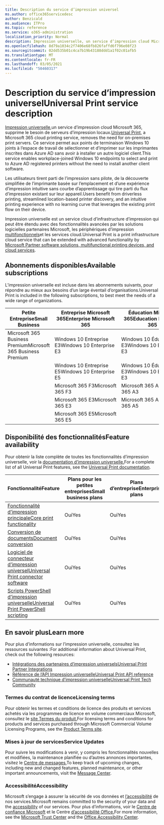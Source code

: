 ```yaml
---
title: Description du service d’impression universel
ms.author: office365servicedesc
author: Benzicald
ms.audience: ITPro
ms.topic: reference
ms.service: o365-administration
localization_priority: Normal
description: Impression universelle, un service d’impression cloud Microsoft 365, supprime le besoin de serveurs d’impression locaux.
ms.openlocfilehash: 8d79a1034c2f7406e68fb826faffd6f796e08f23
ms.sourcegitcommit: 02dd535b01c4ca7b19b43188ddd1a1f02c01afb5
ms.translationtype: MT
ms.contentlocale: fr-FR
ms.lasthandoff: 03/05/2021
ms.locfileid: "50460317"
---
```

# <a name="universal-print-service-description"></a><span data-ttu-id="24da2-103">Description du service d’impression universel</span><span class="sxs-lookup"><span data-stu-id="24da2-103">Universal Print service description</span></span>

<span data-ttu-id="24da2-104">[Impression universelle,](https://www.microsoft.com/microsoft-365/windows/universal-print)un service d’impression cloud Microsoft 365, supprime le besoin de serveurs d’impression locaux.</span><span class="sxs-lookup"><span data-stu-id="24da2-104">[Universal Print](https://www.microsoft.com/microsoft-365/windows/universal-print), a Microsoft 365 cloud printing service, removes the need for on-premises print servers.</span></span> <span data-ttu-id="24da2-105">Ce service permet aux points de terminaison Windows 10 joints à l’espace de travail de sélectionner et d’imprimer sur les imprimantes inscrites dans Azure AD sans avoir à installer un autre logiciel client.</span><span class="sxs-lookup"><span data-stu-id="24da2-105">This service enables workplace-joined Windows 10 endpoints to select and print to Azure AD registered printers without the need to install another client software.</span></span>

<span data-ttu-id="24da2-106">Les utilisateurs tirent parti de l’impression sans pilote, de la découverte simplifiée de l’imprimante basée sur l’emplacement et d’une expérience d’impression intuitive sans courbe d’apprentissage qui tire parti du flux d’impression existant sur leur appareil.</span><span class="sxs-lookup"><span data-stu-id="24da2-106">Users benefit from driverless printing, streamlined location-based printer discovery, and an intuitive printing experience with no learning curve that leverages the existing print flow on their device.</span></span>

<span data-ttu-id="24da2-107">Impression universelle est un service cloud d’infrastructure d’impression qui peut être étendu avec des fonctionnalités avancées par les solutions logicielles partenaires Microsoft, les périphériques d’impression [multifonctionnels](https://docs.microsoft.com/universal-print/fundamentals/universal-print-partner-integrations)et les services cloud.</span><span class="sxs-lookup"><span data-stu-id="24da2-107">Universal Print is a print infrastructure cloud service that can be extended with advanced functionality by [Microsoft Partner software solutions, multifunctional printing devices, and cloud services](https://docs.microsoft.com/universal-print/fundamentals/universal-print-partner-integrations).</span></span>

## <a name="available-subscriptions"></a><span data-ttu-id="24da2-108">Abonnements disponibles</span><span class="sxs-lookup"><span data-stu-id="24da2-108">Available subscriptions</span></span>

<span data-ttu-id="24da2-109">L’impression universelle est incluse dans les abonnements suivants, pour répondre au mieux aux besoins d’un large éventail d’organisations.</span><span class="sxs-lookup"><span data-stu-id="24da2-109">Universal Print is included in the following subscriptions, to best meet the needs of a wide range of organizations.</span></span>

| <span data-ttu-id="24da2-110">Petite Entreprise</span><span class="sxs-lookup"><span data-stu-id="24da2-110">Small Business</span></span>                 | <span data-ttu-id="24da2-111">Entreprise Microsoft 365</span><span class="sxs-lookup"><span data-stu-id="24da2-111">Enterprise Microsoft 365</span></span>     | <span data-ttu-id="24da2-112">Éducation Microsoft 365</span><span class="sxs-lookup"><span data-stu-id="24da2-112">Education Microsoft 365</span></span> |
|--------------------------------|------------------------------|-------------------------|
| <span data-ttu-id="24da2-113">Microsoft 365 Business Premium</span><span class="sxs-lookup"><span data-stu-id="24da2-113">Microsoft 365 Business Premium</span></span> | <span data-ttu-id="24da2-114">Windows 10 Entreprise E3</span><span class="sxs-lookup"><span data-stu-id="24da2-114">Windows 10 Enterprise E3</span></span>     | <span data-ttu-id="24da2-115">Windows 10 Éducation E3</span><span class="sxs-lookup"><span data-stu-id="24da2-115">Windows 10 Education E3</span></span> |
|                                | <span data-ttu-id="24da2-116">Windows 10 Entreprise E5</span><span class="sxs-lookup"><span data-stu-id="24da2-116">Windows 10 Enterprise E5</span></span>     | <span data-ttu-id="24da2-117">Windows 10 Éducation E3</span><span class="sxs-lookup"><span data-stu-id="24da2-117">Windows 10 Education E3</span></span> |
|                                | <span data-ttu-id="24da2-118">Microsoft 365 F3</span><span class="sxs-lookup"><span data-stu-id="24da2-118">Microsoft 365 F3</span></span>             | <span data-ttu-id="24da2-119">Microsoft 365 A3</span><span class="sxs-lookup"><span data-stu-id="24da2-119">Microsoft 365 A3</span></span>        |
|                                | <span data-ttu-id="24da2-120">Microsoft 365 E3</span><span class="sxs-lookup"><span data-stu-id="24da2-120">Microsoft 365 E3</span></span>             | <span data-ttu-id="24da2-121">Microsoft 365 A5</span><span class="sxs-lookup"><span data-stu-id="24da2-121">Microsoft 365 A5</span></span>        |
|                                | <span data-ttu-id="24da2-122">Microsoft 365 E5</span><span class="sxs-lookup"><span data-stu-id="24da2-122">Microsoft 365 E5</span></span>             |                         |

## <a name="feature-availability"></a><span data-ttu-id="24da2-123">Disponibilité des fonctionnalités</span><span class="sxs-lookup"><span data-stu-id="24da2-123">Feature availability</span></span>

<span data-ttu-id="24da2-124">Pour obtenir la liste complète de toutes les fonctionnalités d’impression universelle, voir la [documentation d’impression universelle.](https://docs.microsoft.com/universal-print/)</span><span class="sxs-lookup"><span data-stu-id="24da2-124">For a complete list of all Universal Print features, see the [Universal Print documentation](https://docs.microsoft.com/universal-print/).</span></span>

| <span data-ttu-id="24da2-125">Fonctionnalité</span><span class="sxs-lookup"><span data-stu-id="24da2-125">Feature</span></span>                                  | <span data-ttu-id="24da2-126">Plans pour les petites entreprises</span><span class="sxs-lookup"><span data-stu-id="24da2-126">Small business plans</span></span> | <span data-ttu-id="24da2-127">Plans d’entreprise</span><span class="sxs-lookup"><span data-stu-id="24da2-127">Enterprise plans</span></span> | <span data-ttu-id="24da2-128">Plans d’enseignement</span><span class="sxs-lookup"><span data-stu-id="24da2-128">Education plans</span></span> |
|------------------------------------------|----------------------|------------------|-----------------|
| [<span data-ttu-id="24da2-129">Fonctionnalité d’impression principale</span><span class="sxs-lookup"><span data-stu-id="24da2-129">Core print functionality</span></span>](https://docs.microsoft.com/universal-print/)             | <span data-ttu-id="24da2-130">Oui</span><span class="sxs-lookup"><span data-stu-id="24da2-130">Yes</span></span>                  | <span data-ttu-id="24da2-131">Oui</span><span class="sxs-lookup"><span data-stu-id="24da2-131">Yes</span></span>              | <span data-ttu-id="24da2-132">Oui</span><span class="sxs-lookup"><span data-stu-id="24da2-132">Yes</span></span>             |
| [<span data-ttu-id="24da2-133">Conversion de documents</span><span class="sxs-lookup"><span data-stu-id="24da2-133">Document conversion</span></span>](https://docs.microsoft.com/universal-print/fundamentals/universal-print-document-conversion)                  | <span data-ttu-id="24da2-134">Oui</span><span class="sxs-lookup"><span data-stu-id="24da2-134">Yes</span></span>                  | <span data-ttu-id="24da2-135">Oui</span><span class="sxs-lookup"><span data-stu-id="24da2-135">Yes</span></span>              | <span data-ttu-id="24da2-136">Oui</span><span class="sxs-lookup"><span data-stu-id="24da2-136">Yes</span></span>             |
| [<span data-ttu-id="24da2-137">Logiciel de connecteur d’impression universel</span><span class="sxs-lookup"><span data-stu-id="24da2-137">Universal Print connector software</span></span>](https://docs.microsoft.com/universal-print/fundamentals/universal-print-connector-overview)   | <span data-ttu-id="24da2-138">Oui</span><span class="sxs-lookup"><span data-stu-id="24da2-138">Yes</span></span>                  | <span data-ttu-id="24da2-139">Oui</span><span class="sxs-lookup"><span data-stu-id="24da2-139">Yes</span></span>              | <span data-ttu-id="24da2-140">Oui</span><span class="sxs-lookup"><span data-stu-id="24da2-140">Yes</span></span>             |
| [<span data-ttu-id="24da2-141">Scripts PowerShell d’impression universelle</span><span class="sxs-lookup"><span data-stu-id="24da2-141">Universal Print PowerShell scripting</span></span>](https://docs.microsoft.com/universal-print/fundamentals/universal-print-powershell) | <span data-ttu-id="24da2-142">Oui</span><span class="sxs-lookup"><span data-stu-id="24da2-142">Yes</span></span>                  | <span data-ttu-id="24da2-143">Oui</span><span class="sxs-lookup"><span data-stu-id="24da2-143">Yes</span></span>              | <span data-ttu-id="24da2-144">Oui</span><span class="sxs-lookup"><span data-stu-id="24da2-144">Yes</span></span>             |

## <a name="learn-more"></a><span data-ttu-id="24da2-145">En savoir plus</span><span class="sxs-lookup"><span data-stu-id="24da2-145">Learn more</span></span>

<span data-ttu-id="24da2-146">Pour plus d’informations sur l’impression universelle, consultez les ressources suivantes :</span><span class="sxs-lookup"><span data-stu-id="24da2-146">For additional information about Universal Print, check out the following resources:</span></span>

- [<span data-ttu-id="24da2-147">Intégrations des partenaires d’impression universels</span><span class="sxs-lookup"><span data-stu-id="24da2-147">Universal Print Partner Integrations</span></span>](https://docs.microsoft.com/universal-print/fundamentals/universal-print-partner-integrations)
- [<span data-ttu-id="24da2-148">Référence de l’API Impression universelle</span><span class="sxs-lookup"><span data-stu-id="24da2-148">Universal Print API reference</span></span>](https://docs.microsoft.com/graph/universal-print-concept-overview)
- [<span data-ttu-id="24da2-149">Communauté technique d’impression universelle</span><span class="sxs-lookup"><span data-stu-id="24da2-149">Universal Print Tech Community</span></span>](https://techcommunity.microsoft.com/t5/universal-print/ct-p/UniversalPrint)

### <a name="licensing-terms"></a><span data-ttu-id="24da2-150">Termes du contrat de licence</span><span class="sxs-lookup"><span data-stu-id="24da2-150">Licensing terms</span></span>

<span data-ttu-id="24da2-151">Pour obtenir les termes et conditions de licence des produits et services achetés via les programmes de licence en volume commerciaux Microsoft, consultez le [site Termes du produit.](https://www.microsoft.com/licensing/terms/)</span><span class="sxs-lookup"><span data-stu-id="24da2-151">For licensing terms and conditions for products and services purchased through Microsoft Commercial Volume Licensing Programs, see the [Product Terms site](https://www.microsoft.com/licensing/terms/).</span></span> 

### <a name="service-updates"></a><span data-ttu-id="24da2-152">Mises à jour de services</span><span class="sxs-lookup"><span data-stu-id="24da2-152">Service Updates</span></span>

<span data-ttu-id="24da2-153">Pour suivre les modifications à venir, y compris les fonctionnalités nouvelles et modifiées, la maintenance planifiée ou d’autres annonces importantes, visitez le [Centre de messages.](https://docs.microsoft.com/microsoft-365/admin/manage/message-center)</span><span class="sxs-lookup"><span data-stu-id="24da2-153">To keep track of upcoming changes, including new and changed features, planned maintenance, or other important announcements, visit the [Message Center](https://docs.microsoft.com/microsoft-365/admin/manage/message-center).</span></span>

### <a name="accessibility"></a><span data-ttu-id="24da2-154">Accessibilité</span><span class="sxs-lookup"><span data-stu-id="24da2-154">Accessibility</span></span>

<span data-ttu-id="24da2-155">Microsoft s’engage à assurer la sécurité de vos données et [l’accessibilité](https://www.microsoft.com/trust-center/compliance/accessibility) de nos services.</span><span class="sxs-lookup"><span data-stu-id="24da2-155">Microsoft remains committed to the security of your data and the [accessibility](https://www.microsoft.com/trust-center/compliance/accessibility) of our services.</span></span> <span data-ttu-id="24da2-156">Pour plus d’informations, voir le [Centre de confiance Microsoft](https://www.microsoft.com/trust-center) et le Centre [d’accessibilité Office.](https://support.microsoft.com/topic/office-accessibility-center-resources-for-people-with-disabilities-ecab0fcf-d143-4fe8-a2ff-6cd596bddc6d)</span><span class="sxs-lookup"><span data-stu-id="24da2-156">For more information, see the [Microsoft Trust Center](https://www.microsoft.com/trust-center) and the [Office Accessibility Center](https://support.microsoft.com/topic/office-accessibility-center-resources-for-people-with-disabilities-ecab0fcf-d143-4fe8-a2ff-6cd596bddc6d).</span></span>